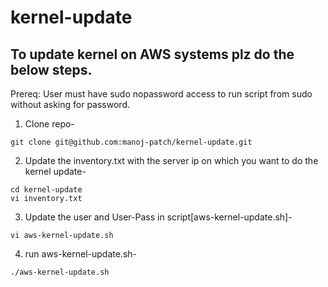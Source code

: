 # kernel-update

## To update kernel on AWS systems plz do the below steps.

Prereq: User must have sudo nopassword access to run script from sudo without asking for password.

1. Clone repo-
  ```
  git clone git@github.com:manoj-patch/kernel-update.git
  ```
2. Update the inventory.txt with the server ip on which you want to do the kernel update-
  ```
  cd kernel-update
  vi inventory.txt
  ```
3. Update the user and User-Pass in script[aws-kernel-update.sh]-
  ```
  vi aws-kernel-update.sh
  ```
4. run aws-kernel-update.sh-
  ```
  ./aws-kernel-update.sh
  ```
